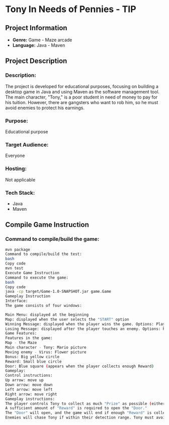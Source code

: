 # Tony In Needs of Pennies - TIP

## Project Information

- **Genre:** Game - Maze arcade
- **Language:** Java - Maven

## Project Description

### Description:

The project is developed for educational purposes, focusing on building a desktop game in Java and using Maven as the software management tool. The main character, "Tony," is a poor student in need of money to pay for his tuition. However, there are gangsters who want to rob him, so he must avoid enemies to protect his earnings.

### Purpose:

Educational purpose

### Target Audience:

Everyone

### Hosting:

Not applicable

### Tech Stack:

- Java
- Maven

## Compile Game Instruction

### Command to compile/build the game:

```bash
mvn package
Command to compile/build the test:
bash
Copy code
mvn test
Execute Game Instruction
Command to execute the game:
bash
Copy code
java -cp target/Game-1.0-SNAPSHOT.jar game.Game
Gameplay Instruction
Interface:
The game consists of four windows:

Main Menu: displayed at the beginning
Map: displayed when the user selects the "START" option
Winning Message: displayed when the player wins the game. Options: Play Again (YES) / Exit the Game (NO)
Losing Message: displayed after the player touches an enemy. Options: Play Again (YES) / Exit the Game (NO)
Game Features:
Features in the game:
Map - the Maze
Main character - Tony: Mario picture
Moving enemy - Virus: Flower picture
Bonus: Big yellow circle
Reward: Small blue circle
Door: Blue square (appears when the player collects enough Reward)
Gameplay:
Control instructions:
Up arrow: move up
Down arrow: move down
Left arrow: move left
Right arrow: move right
Gameplay instructions:
The player controls Tony to collect as much "Prize" as possible (either "Bonus" or "Reward").
A sufficient amount of "Reward" is required to open the "Door."
The "Door" will open, and the game will end if enough "Reward" is collected. The Winning window will appear, allowing the player to choose to play again or quit.
Enemies will chase Tony if within their detection range. Tony must avoid enemies, and touching an enemy results in losing the game. The Losing window will open, providing options to play again or quit.
